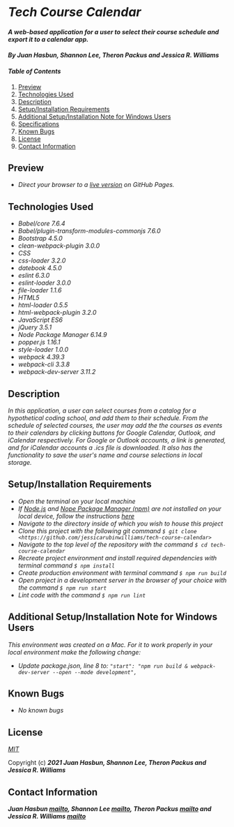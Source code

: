 # _Tech Course Calendar_

#### _A web-based application for a user to select their course schedule and export it to a calendar app._

#### _By **Juan Hasbun, Shannon Lee, Theron Packus and Jessica R. Williams**_

#### _Table of Contents_

1. [Preview](#preview)
2. [Technologies Used](#technologies)
3. [Description](#description)
4. [Setup/Installation Requirements](#setup)
5. [Additional Setup/Installation Note for Windows Users](#windows)
6. [Specifications](#specs)
7. [Known Bugs](#bugs)
8. [License](#license)
9. [Contact Information](#contact)

## Preview <a id="preview"></a>

* _Direct your browser to a [live version](https://jessicarubinwilliams.github.io/tech-course-calendar/index.html) on GitHub Pages._

## Technologies Used <a id="technologies"></a>

* _Babel/core 7.6.4_
* _Babel/plugin-transform-modules-commonjs 7.6.0_
* _Bootstrap 4.5.0_
* _clean-webpack-plugin 3.0.0_
* _CSS_
* _css-loader 3.2.0_
* _datebook 4.5.0_
* _eslint 6.3.0_
* _eslint-loader 3.0.0_
* _file-loader 1.1.6_
* _HTML5_
* _html-loader 0.5.5_
* _html-webpack-plugin 3.2.0_
* _JavaScript ES6_
* _jQuery 3.5.1_
* _Node Package Manager 6.14.9_
* _popper.js 1.16.1_
* _style-loader 1.0.0_
* _webpack 4.39.3_
* _webpack-cli 3.3.8_
* _webpack-dev-server 3.11.2_

## Description <a id="description"></a>

_In this application, a user can select courses from a catalog for a hypothetical coding school, and add them to their schedule. From the schedule of selected courses, the user may add the the courses as events to their calendars by clicking buttons for Google Calendar, Outlook, and iCalendar respectively. For Google or Outlook accounts, a link is generated, and for iCalendar accounts a .ics file is downloaded. It also has the functionality to save the user's name and course selections in local storage._

## Setup/Installation Requirements <a id="setup"></a>

* _Open the terminal on your local machine_
* _If [Node.js](https://nodejs.org/en/) and [Nope Package Manager (npm)](https://www.npmjs.com/) are not installed on your local device, follow the instructions [here](https://www.learnhowtoprogram.com/intermediate-javascript/getting-started-with-javascript/installing-node-js)_
* _Navigate to the directory inside of which you wish to house this project_
* _Clone this project with the following git command `$ git clone <https://github.com/jessicarubinwilliams/tech-course-calendar>`_
* _Navigate to the top level of the repository with the command `$ cd tech-course-calendar`_
* _Recreate project environment and install required dependencies with terminal command `$ npm install`_
* _Create production environment with terminal command `$ npm run build`_
* _Open project in a development server in the browser of your choice with the command `$ npm run start`_
* _Lint code with the command `$ npm run lint`_

## Additional Setup/Installation Note for Windows Users <a id="windows"></a>

_This environment was created on a Mac. For it to work properly in your local environment make the following change:_
* _Update package.json, line 8 to: `"start": "npm run build & webpack-dev-server --open --mode development",`_

## Known Bugs <a id="bugs"></a>
* _No known bugs_

## License <a id="license"></a>
*[MIT](https://choosealicense.com/licenses/mit/)*

Copyright (c) **_2021 Juan Hasbun, Shannon Lee, Theron Packus and Jessica R. Williams_**

## Contact Information <a id="contact"></a>
**_Juan Hasbun [mailto](mailto:zemenarwow@gmail.com), Shannon Lee [mailto](mailto:shannonleehj@gmail.com), Theron Packus [mailto](mailto:tlpackus@gmail.com) and Jessica R. Williams [mailto](mailto:jessicarubinwilliams@gmail.com)_**
